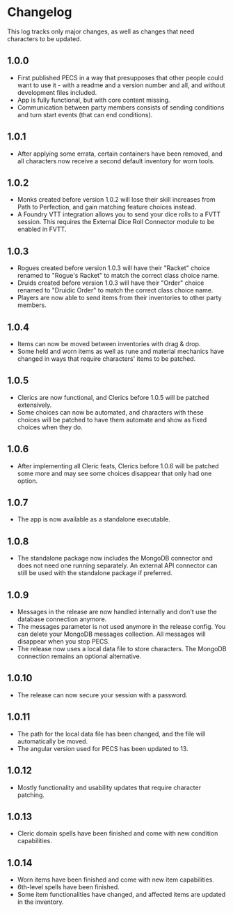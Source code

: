 # Changelog

This log tracks only major changes, as well as changes that need characters to be updated.

## 1.0.0

- First published PECS in a way that presupposes that other people could want to use it - with a readme and a version number and all, and without development files included.
- App is fully functional, but with core content missing.
- Communication between party members consists of sending conditions and turn start events (that can end conditions).

## 1.0.1

- After applying some errata, certain containers have been removed, and all characters now receive a second default inventory for worn tools.

## 1.0.2

- Monks created before version 1.0.2 will lose their skill increases from Path to Perfection, and gain matching feature choices instead.
- A Foundry VTT integration allows you to send your dice rolls to a FVTT session. This requires the External Dice Roll Connector module to be enabled in FVTT.

## 1.0.3

- Rogues created before version 1.0.3 will have their "Racket" choice renamed to "Rogue's Racket" to match the correct class choice name.
- Druids created before version 1.0.3 will have their "Order" choice renamed to "Druidic Order" to match the correct class choice name.
- Players are now able to send items from their inventories to other party members.

## 1.0.4

- Items can now be moved between inventories with drag & drop.
- Some held and worn items as well as rune and material mechanics have changed in ways that require characters' items to be patched.

## 1.0.5

- Clerics are now functional, and Clerics before 1.0.5 will be patched extensively.
- Some choices can now be automated, and characters with these choices will be patched to have them automate and show as fixed choices when they do.

## 1.0.6

- After implementing all Cleric feats, Clerics before 1.0.6 will be patched some more and may see some choices disappear that only had one option.

## 1.0.7

- The app is now available as a standalone executable.

## 1.0.8

- The standalone package now includes the MongoDB connector and does not need one running separately. An external API connector can still be used with the standalone package if preferred.

## 1.0.9

- Messages in the release are now handled internally and don't use the database connection anymore.
- The messages parameter is not used anymore in the release config. You can delete your MongoDB messages collection. All messages will disappear when you stop PECS.
- The release now uses a local data file to store characters. The MongoDB connection remains an optional alternative.

## 1.0.10

- The release can now secure your session with a password.

## 1.0.11

- The path for the local data file has been changed, and the file will automatically be moved.
- The angular version used for PECS has been updated to 13.

## 1.0.12

- Mostly functionality and usability updates that require character patching.

## 1.0.13

- Cleric domain spells have been finished and come with new condition capabilities.

## 1.0.14

- Worn items have been finished and come with new item capabilities.
- 6th-level spells have been finished.
- Some item functionalities have changed, and affected items are updated in the inventory.
